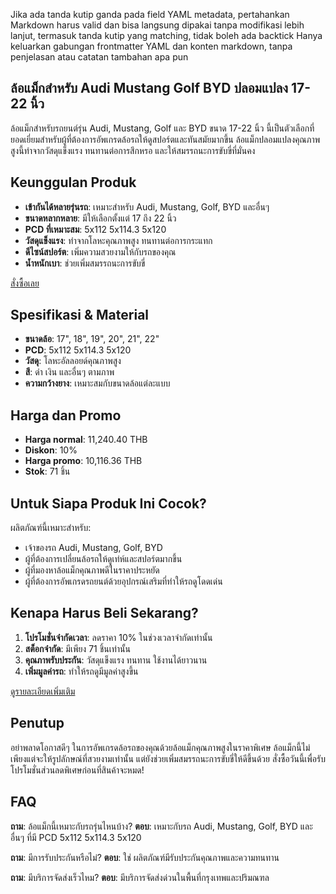 Jika ada tanda kutip ganda pada field YAML metadata, pertahankan
Markdown harus valid dan bisa langsung dipakai tanpa modifikasi lebih lanjut, termasuk tanda kutip yang matching, tidak boleh ada backtick
Hanya keluarkan gabungan frontmatter YAML dan konten markdown, tanpa penjelasan atau catatan tambahan apa pun

## ล้อแม็กสําหรับ Audi Mustang Golf BYD ปลอมแปลง 17-22 นิ้ว

ล้อแม็กสําหรับรถยนต์รุ่น Audi, Mustang, Golf และ BYD ขนาด 17-22 นิ้ว นี้เป็นตัวเลือกที่ยอดเยี่ยมสําหรับผู้ที่ต้องการอัพเกรดล้อรถให้ดูสปอร์ตและทันสมัยมากขึ้น ล้อแม็กปลอมแปลงคุณภาพสูงนี้ทําจากวัสดุแข็งแรง ทนทานต่อการสึกหรอ และให้สมรรถนะการขับขี่ที่มั่นคง

## <h2> Keunggulan Produk

- **เข้ากันได้หลายรุ่นรถ**: เหมาะสําหรับ Audi, Mustang, Golf, BYD และอื่นๆ
- **ขนาดหลากหลาย**: มีให้เลือกตั้งแต่ 17 ถึง 22 นิ้ว
- **PCD ที่เหมาะสม**: 5x112 5x114.3 5x120
- **วัสดุแข็งแรง**: ทําจากโลหะคุณภาพสูง ทนทานต่อการกระแทก
- **ดีไซน์สปอร์ต**: เพิ่มความสวยงามให้กับรถของคุณ
- **นํ้าหนักเบา**: ช่วยเพิ่มสมรรถนะการขับขี่

<div class="flex justify-center my-2">
  <a href="https://buy.csgad.com/olubywu" rel="nofollow sponsored" target="_blank" class="py-2 px-4 rounded-md text-white font-semibold bg-gradient-to-r from-[#f73c22] to-[#ff7b48]">สั่งซื้อเลย</a>
</div>

## <h2> Spesifikasi & Material

- **ขนาดล้อ**: 17", 18", 19", 20", 21", 22"
- **PCD**: 5x112 5x114.3 5x120
- **วัสดุ**: โลหะอัลลอยด์คุณภาพสูง
- **สี**: ดํา เงิน และอื่นๆ ตามภาพ
- **ความกว้างยาง**: เหมาะสมกับขนาดล้อแต่ละแบบ

## <h2> Harga dan Promo

- **Harga normal**: 11,240.40 THB
- **Diskon**: 10%
- **Harga promo**: 10,116.36 THB
- **Stok**: 71 ชิ้น

## <h2> Untuk Siapa Produk Ini Cocok?

ผลิตภัณฑ์นี้เหมาะสําหรับ:
- เจ้าของรถ Audi, Mustang, Golf, BYD
- ผู้ที่ต้องการเปลี่ยนล้อรถให้ดูเท่ห์และสปอร์ตมากขึ้น
- ผู้ที่มองหาล้อแม็กคุณภาพดีในราคาประหยัด
- ผู้ที่ต้องการอัพเกรดรถยนต์ด้วยอุปกรณ์เสริมที่ทําให้รถดูโดดเด่น

## <h2> Kenapa Harus Beli Sekarang?

1. **โปรโมชั่นจํากัดเวลา**: ลดราคา 10% ในช่วงเวลาจํากัดเท่านั้น
2. **สต็อกจํากัด**: มีเพียง 71 ชิ้นเท่านั้น
3. **คุณภาพรับประกัน**: วัสดุแข็งแรง ทนทาน ใช้งานได้ยาวนาน
4. **เพิ่มมูลค่ารถ**: ทําให้รถดูมีมูลค่าสูงขึ้น

<div class="flex justify-center my-2">
  <a href="https://buy.csgad.com/olubywu" rel="nofollow sponsored" target="_blank" class="py-2 px-4 rounded-md text-white font-semibold bg-gradient-to-r from-[#f73c22] to-[#ff7b48]">ดูรายละเอียดเพิ่มเติม</a>
</div>

## <h2> Penutup

อย่าพลาดโอกาสดีๆ ในการอัพเกรดล้อรถของคุณด้วยล้อแม็กคุณภาพสูงในราคาพิเศษ ล้อแม็กนี้ไม่เพียงแต่จะให้รูปลักษณ์ที่สวยงามเท่านั้น แต่ยังช่วยเพิ่มสมรรถนะการขับขี่ให้ดีขึ้นด้วย สั่งซื้อวันนี้เพื่อรับโปรโมชั่นส่วนลดพิเศษก่อนที่สินค้าจะหมด!

## <h2> FAQ

**ถาม**: ล้อแม็กนี้เหมาะกับรถรุ่นไหนบ้าง?
**ตอบ**: เหมาะกับรถ Audi, Mustang, Golf, BYD และอื่นๆ ที่มี PCD 5x112 5x114.3 5x120

**ถาม**: มีการรับประกันหรือไม่?
**ตอบ**: ใช่ ผลิตภัณฑ์มีรับประกันคุณภาพและความทนทาน

**ถาม**: มีบริการจัดส่งเร็วไหม?
**ตอบ**: มีบริการจัดส่งด่วนในพื้นที่กรุงเทพและปริมณฑล